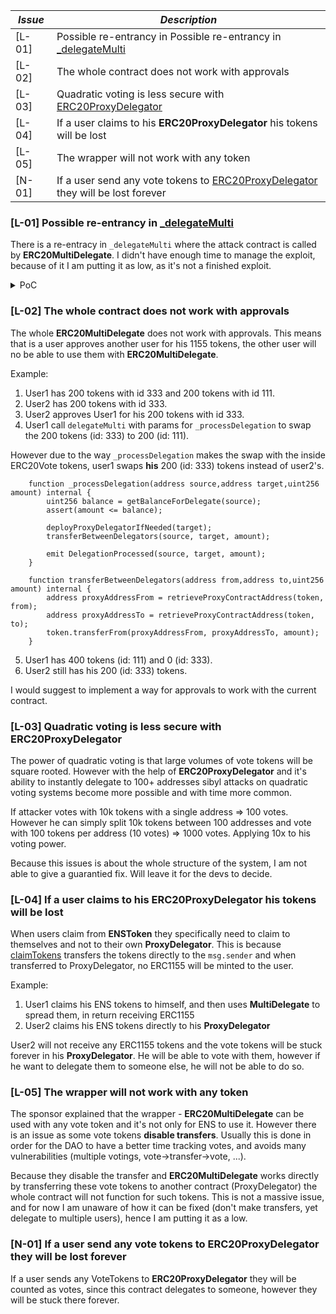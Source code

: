 | *Issue* | *Description* |
|---------|------------------------------------------------------------------------------------------------------------------------------------------------------------|
| [L-01] | Possible re-entrancy in Possible re-entrancy in [_delegateMulti](https://github.com/code-423n4/2023-10-ens/blob/main/contracts/ERC20MultiDelegate.sol#L65) |
| [L-02] | The whole contract does not work with approvals  |
| [L-03] | Quadratic voting is less secure with [ERC20ProxyDelegator](https://github.com/code-423n4/2023-10-ens/blob/main/contracts/ERC20MultiDelegate.sol) |    
| [L-04] | If a user claims to his **ERC20ProxyDelegator** his tokens will be lost | 
| [L-05] | The wrapper will not work with any token |                                                                                                     
| [N-01] | If a user send any vote tokens to [ERC20ProxyDelegator](https://github.com/code-423n4/2023-10-ens/blob/main/contracts/ERC20MultiDelegate.sol) they will be lost forever |                                                                       


### [L-01] Possible re-entrancy in [_delegateMulti](https://github.com/code-423n4/2023-10-ens/blob/main/contracts/ERC20MultiDelegate.sol#L65)
There is a re-entracy in `_delegateMulti` where the attack contract is called by **ERC20MultiDelegate**. I didn't have enough time to manage the exploit, because of it I am putting it as low, as it's not a finished exploit.

<details>
<summary>PoC</summary>

```solidity
// SPDX-License-Identifier: MIT
pragma solidity 0.8.19;

import {Test} from "forge-std/Test.sol";
import {console} from "forge-std/console.sol";
import {ERC20ProxyDelegator,ERC20MultiDelegate} from "../contracts/ERC20MultiDelegate.sol";
import {MyVotes} from "../contracts/MyVotes.sol";
import {IERC1155Receiver} from "@openzeppelin/contracts/token/ERC1155/IERC1155Receiver.sol";

contract MultiTest is Test{
    address attackerAddress;
    ERC20MultiDelegate multi;
    ERC20ProxyDelegator delegator;
    MyVotes token;
    Attacker2 attacker2;

    function setUp() public {
        vm.label(attackerAddress,"Attaker");
        token = new MyVotes(address(111));
        multi = new ERC20MultiDelegate(token, "idk mate");
        attacker2 = new Attacker2(token,address(multi));
        attackerAddress = address(attacker2);
        token.mint(attackerAddress,1000e18);
    }

    function test_reEnter() public {
        uint256[] memory sources = new uint[](0);
        uint256[] memory targets = new uint[](1);
        uint256[] memory amounts = new uint[](1);
        
        {
            targets[0] = uint256(uint160(attackerAddress));
            amounts[0] = 1000e18;
        }
        vm.startPrank(attackerAddress);
        token.approve(address(multi), 1e24);
        multi.delegateMulti(sources, targets, amounts);
        vm.stopPrank();
    }
}
contract Attacker2{
    MyVotes token;
    ERC20MultiDelegate multi;
    constructor(MyVotes _token,address _multi) {
        token = MyVotes(_token);
        token.approve(_multi,type(uint256).max);
        multi = ERC20MultiDelegate(_multi);
    }
    function onERC1155Received(address, address, uint256, uint256, bytes memory) public virtual returns (bytes4) {
        console.log("onERC1155Received re-entered");
        return this.onERC1155Received.selector;
    }
    function onERC1155BatchReceived(address, address, uint256[] memory, uint256[] memory, bytes memory) public virtual returns (bytes4) {
        console.log("onERC1155BatchReceived re-entered");
        return this.onERC1155BatchReceived.selector;
    }

    function onERC721Received(address, address, uint256, bytes memory) public virtual returns (bytes4) {
        console.log("onERC721Received re-entered");
        return this.onERC721Received.selector;
    }
}
```

```jsx
Logs:
  onERC1155Received re-entered
```

</details>

### [L-02] The whole contract does not work with approvals
The whole **ERC20MultiDelegate** does not work with approvals. This means that is a user approves another user for his 1155 tokens, the other user will no be able to use them with **ERC20MultiDelegate**.

Example:

1. User1 has 200 tokens with id 333 and 200 tokens with id 111.
2. User2 has 200 tokens with id 333.
3. User2 approves User1 for his 200 tokens with id 333.
4. User1 call `delegateMulti` with params for `_processDelegation` to swap the 200 tokens (id: 333) to 200 (id: 111).

However due to the way `_processDelegation` makes the swap with the inside ERC20Vote tokens, user1 swaps **his** 200 (id: 333) tokens instead of user2's.

```solidity
    function _processDelegation(address source,address target,uint256 amount) internal {
        uint256 balance = getBalanceForDelegate(source);
        assert(amount <= balance);

        deployProxyDelegatorIfNeeded(target);
        transferBetweenDelegators(source, target, amount);

        emit DelegationProcessed(source, target, amount);
    }

    function transferBetweenDelegators(address from,address to,uint256 amount) internal {
        address proxyAddressFrom = retrieveProxyContractAddress(token, from);
        address proxyAddressTo = retrieveProxyContractAddress(token, to);
        token.transferFrom(proxyAddressFrom, proxyAddressTo, amount);
    }
```

5. User1 has 400 tokens (id: 111) and 0 (id: 333).
6. User2 still has his 200 (id: 333) tokens.

I would suggest to implement a way for approvals to work with the current contract.

### [L-03] Quadratic voting is less secure with ERC20ProxyDelegator
The power of quadratic voting is that large volumes of vote tokens will be square rooted. However with the help of **ERC20ProxyDelegator** and it's ability to instantly delegate to 100+ addresses sibyl  attacks on quadratic voting systems become more possible and with time more common. 

If attacker votes with 10k tokens with a single address => 100 votes. However he can simply split 10k  tokens between 100 addresses and vote with 100 tokens per address (10 votes) => 1000 votes. Applying 10x to his voting power. 

Because this issues is about the whole structure of the system, I am not able to give a guarantied fix. Will leave it for the devs to decide.

### [L-04] If a user claims to his **ERC20ProxyDelegator** his tokens will be lost 
When users claim from **ENSToken** they specifically need to claim to themselves and not to their own **ProxyDelegator**. This is because [claimTokens](https://github.com/code-423n4/2023-10-ens/blob/main/contracts/ENSToken.sol#L59-L70) transfers the tokens directly to the `msg.sender` and when transferred to ProxyDelegator, no ERC1155 will be minted to the user.

Example:
1. User1 claims his ENS tokens to himself, and then uses **MultiDelegate** to spread them, in return receiving ERC1155
2. User2 claims his ENS tokens directly to his **ProxyDelegator**

User2 will not receive any ERC1155 tokens and the vote tokens will be stuck forever in his **ProxyDelegator**. He will be able to vote with them, however if he want to delegate them to someone else, he will not be able to do so.

### [L-05] The wrapper will not work with any token
The sponsor explained that the wrapper - **ERC20MultiDelegate** can be used with any vote token and it's not only for ENS to use it. However there is an issue as some vote tokens **disable transfers**. Usually this is done in order for the DAO to have a better time tracking votes, and avoids many vulnerabilities (multiple votings, vote->transfer->vote, ...).

Because they disable the transfer and **ERC20MultiDelegate** works directly by transferring these vote tokens to another contract (ProxyDelegator) the whole contract will not function for such tokens. This is not a massive issue, and for now I am unaware of how it can be fixed (don't make transfers, yet delegate to multiple users), hence I am putting it as a low.

### [N-01] If a user send any vote tokens to ERC20ProxyDelegator they will be lost forever
If a user sends any VoteTokens to **ERC20ProxyDelegator** they will be counted as votes, since this contract delegates to someone, however they will be stuck there forever. 
